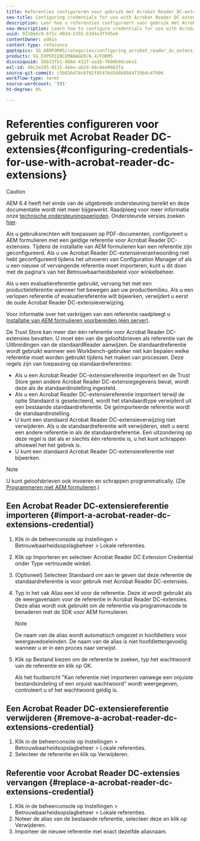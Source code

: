 ```yaml
---
title: Referenties configureren voor gebruik met Acrobat Reader DC-extensies
seo-title: Configuring credentials for use with Acrobat Reader DC extensions
description: Leer hoe u referenties configureert voor gebruik met Acrobat Reader DC-extensies.
seo-description: Learn how to configure credentials for use with Acrobat Reader DC extensions.
uuid: 9210e6c9-6f5c-402d-b355-b104cdffd5eb
contentOwner: admin
content-type: reference
geptopics: SG_AEMFORMS/categories/configuring_acrobat_reader_dc_extensions
products: SG_EXPERIENCEMANAGER/6.4/FORMS
discoiquuid: 5bb32fb1-4b6e-412f-aa16-f60db9dcaba1
exl-id: 40c2e205-0115-4ebe-ab24-66c8ee0663fa
source-git-commit: c5b816d74c6f02f85476d16868844f39b4c47996
workflow-type: tm+mt
source-wordcount: '591'
ht-degree: 0%

---
```


# Referenties configureren voor gebruik met Acrobat Reader DC-extensies{#configuring-credentials-for-use-with-acrobat-reader-dc-extensions}

>[!CAUTION]
>
>AEM 6.4 heeft het einde van de uitgebreide ondersteuning bereikt en deze documentatie wordt niet meer bijgewerkt. Raadpleeg voor meer informatie onze [technische ondersteuningsperioden](https://helpx.adobe.com/support/programs/eol-matrix.html). Ondersteunde versies zoeken [hier](https://experienceleague.adobe.com/docs/).

Als u gebruiksrechten wilt toepassen op PDF-documenten, configureert u AEM formulieren met een geldige referentie voor Acrobat Reader DC-extensies. Tijdens de installatie van AEM formulieren kan een referentie zijn geconfigureerd. Als u uw Acrobat Reader DC-extensieverantwoording niet hebt geconfigureerd tijdens het uitvoeren van Configuration Manager of als u een nieuwe of vervangende referentie moet importeren, kunt u dit doen met de pagina&#39;s van het Betrouwbaarheidsbeleid voor winkelbeheer.

Als u een evaluatiereferentie gebruikt, vervang het met een productieleferentie wanneer het bewegen aan uw productiemilieu. Als u een verlopen referentie of evaluatiereferentie wilt bijwerken, verwijdert u eerst de oude Acrobat Reader DC-extensieverwijzing.

Voor informatie over het verkrijgen van een referentie raadpleegt u [Installatie van AEM formulieren voorbereiden (één server)](https://www.adobe.com/go/learn_aemforms_prepareInstallsingle_63).

De Trust Store kan meer dan één referentie voor Acrobat Reader DC-extensies bevatten. U moet één van die geloofsbrieven als referentie van de Uitbreidingen van de standaardReader aanwijzen. De standaardreferentie wordt gebruikt wanneer een Workbench-gebruiker niet kan bepalen welke referentie moet worden gebruikt tijdens het maken van processen. Deze regels zijn van toepassing op standaardreferenties:

* Als u een Acrobat Reader DC-extensiereferentie importeert en de Trust Store geen andere Acrobat Reader DC-extensiegegevens bevat, wordt deze als de standaardinstelling ingesteld.
* Als u een Acrobat Reader DC-extensiereferentie importeert terwijl de optie Standaard is geselecteerd, wordt het standaardtype verwijderd uit een bestaande standaardreferentie. De geïmporteerde referentie wordt de standaardinstelling.
* U kunt een standaard Acrobat Reader DC-extensieverwijzing niet verwijderen. Als u de standaardreferentie wilt verwijderen, stelt u eerst een andere referentie in als de standaardreferentie. Een uitzondering op deze regel is dat als er slechts één referentie is, u het kunt schrappen alhoewel het het gebrek is.
* U kunt een standaard Acrobat Reader DC-extensiereferentie niet bijwerken.

>[!NOTE]
>
>U kunt geloofsbrieven ook invoeren en schrappen programmatically. (Zie [Programmeren met AEM formulieren](https://www.adobe.com/go/learn_aemforms_programming_63).)

## Een Acrobat Reader DC-extensiereferentie importeren {#import-a-acrobat-reader-dc-extensions-credential}

1. Klik in de beheerconsole op Instellingen > Betrouwbaarheidsopslagbeheer > Lokale referenties.
1. Klik op Importeren en selecteer Acrobat Reader DC Extension Credential onder Type vertrouwde winkel.
1. (Optioneel) Selecteer Standaard om aan te geven dat deze referentie de standaardreferentie is voor gebruik met Acrobat Reader DC-extensies.
1. Typ in het vak Alias een id voor de referentie. Deze id wordt gebruikt als de weergavenaam voor de referentie in Acrobat Reader DC-extensies. Deze alias wordt ook gebruikt om de referentie via programmacode te benaderen met de SDK voor AEM formulieren.

   >[!NOTE]
   >
   >De naam van de alias wordt automatisch omgezet in hoofdletters voor weergavedoeleinden. De naam van de alias is niet hoofdlettergevoelig wanneer u er in een proces naar verwijst.

1. Klik op Bestand kiezen om de referentie te zoeken, typ het wachtwoord van de referentie en klik op OK.

   Als het foutbericht &quot;Kan referentie niet importeren vanwege een onjuiste bestandsindeling of een onjuist wachtwoord&quot; wordt weergegeven, controleert u of het wachtwoord geldig is.

## Een Acrobat Reader DC-extensiereferentie verwijderen {#remove-a-acrobat-reader-dc-extensions-credential}

1. Klik in de beheerconsole op Instellingen > Betrouwbaarheidsopslagbeheer > Lokale referenties.
1. Selecteer de referentie en klik op Verwijderen.

## Referentie voor Acrobat Reader DC-extensies vervangen {#replace-a-acrobat-reader-dc-extensions-credential}

1. Klik in de beheerconsole op Instellingen > Betrouwbaarheidsopslagbeheer > Lokale referenties.
1. Noteer de alias van de bestaande referentie, selecteer deze en klik op Verwijderen.
1. Importeer de nieuwe referentie met exact dezelfde aliasnaam.
